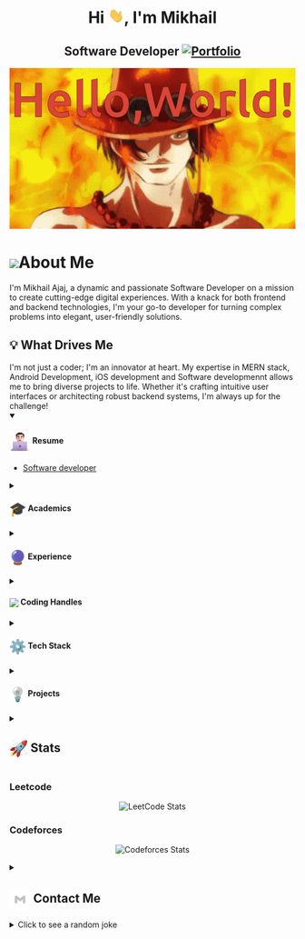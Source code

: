 <h1 align="center">Hi <img src="blob/main/icons/Hi.gif" width="28px"/>, I'm Mikhail</h1>
<h2 align="center">
  Software Developer
  <a href="https://mikhailajaj.github.io/">
    <img src="https://img.shields.io/badge/Portfolio-543DE0?style=for-the-badge&logo=About.me&logoColor=white" alt="Portfolio" style="height:22px;">
  </a>
</h2>
<div align="center">
 <img alt="GIF" src="https://github.com/mikhailajaj/mikhailajaj/blob/8d6cddb7b7a66f6e245f24905ba4462875fa5df9/blob/main/icons/tenor.gif" />
</div>
<h1><img align ='center'  src="https://camo.githubusercontent.com/fa3f93cb1d798e508be9a9c42bb181f28a086be351af3c29172eb51cd248410f/68747470733a2f2f692e67697068792e636f6d2f6d656469612f76312e59326c6b505463354d4749334e6a4578646a683264444d3462446879597a4d354e6d707061484a36644735364d6d683362546b79616e466b645752765a33523163476f7963535a6c634431324d563970626e526c636d35686246396e61575a66596e6c666157516d593351395a512f4c4f6e743675716a44394f65786d514a52422f67697068792e676966" width="37" />About Me</h1>

I'm Mikhail Ajaj, a dynamic and passionate Software Developer on a mission to create cutting-edge digital experiences. With a knack for both frontend and backend technologies, I'm your go-to developer for turning complex problems into elegant, user-friendly solutions.

<h2>💡 What Drives Me</h2>
I'm not just a coder; I'm an innovator at heart. My expertise in MERN stack, Android Development, iOS development and Software developmennt allows me to bring diverse projects to life. Whether it's crafting intuitive user interfaces or architecting robust backend systems, I'm always up for the challenge!
<details open>
 <summary>
    <h4>  
      <img align="center" src="https://github.com/mikhailajaj/mikhailajaj/blob/3a56bbca89e8e86b4caf1afe5f133ee336b29aed/blob/main/icons/about.png" width="37" /> 
    Resume
    </h4>
   
  </summary>
   <ul>
        <li><a href="https://github.com/mikhailajaj/mikhailajaj/blob/f4eea880177019840cdc87c5fd2f23501599e1dd/resume/Software%20Developer.pdf" target="_blank">Software developer</a></li>
      </ul>
</details>
 <details>
  <summary><h4> <img align="center" src="https://github.com/mikhailajaj/mikhailajaj/blob/3a56bbca89e8e86b4caf1afe5f133ee336b29aed/blob/main/icons/academics.gif" width="29"/> Academics</h4></summary>
  <span><img src="https://img.shields.io/badge/BTECH-SheridanCollege-1877F2?style=for-the-badge"></span>
  <span><img src="https://img.shields.io/badge/GPA-3.11-EFEEE9?style=for-the-badge"></span>
   <ul>
   <li><a href="https://www.sheridancollege.ca/programs/bachelor-computer-science-mobile-computing#tab=courses"> courses</a></li>
   <li><a href="https://github.com/mikhailajaj/mikhailajaj/blob/75ac5ac95f7ab6a50b6e347fd43d9639c5d521e8/Transcripts/Transccript.pdf">Transcription </a></li>
   </ul>
 </details>

 <details>
  <summary><h4> <img align="center" src="https://github.com/mikhailajaj/mikhailajaj/blob/3a56bbca89e8e86b4caf1afe5f133ee336b29aed/blob/main/icons/experience.gif" width="29"/> Experience</h4></summary>
  - **[Your Role] ** at [Company] | [Duration]
    - [Work Description]
 </details>
</details>

<details>
  <summary><h4> <img align="center" src="https://user-images.githubusercontent.com/74038190/216122041-518ac897-8d92-4c6b-9b3f-ca01dcaf38ee.png" width="29"/> Coding Handles</h4></summary>
  [![LeetCode](https://img.shields.io/badge/LeetCode-000000?style=for-the-badge&logo=LeetCode&logoColor=#d16c06)](https://www.leetcode.com/[your-handle])
  [![Codeforces](https://img.shields.io/badge/Codeforces-445f9d?style=for-the-badge&logo=Codeforces&logoColor=white)](https://codeforces.com/profile/[your-handle])
  [![GeeksForGeeks](https://img.shields.io/badge/GeeksforGeeks-gray?style=for-the-badge&logo=geeksforgeeks&logoColor=35914c)](https://auth.geeksforgeeks.org/user/[your-handle]/practice)
</details>

<details>
  <summary><h4> <img align="center" src="https://github.com/mikhailajaj/mikhailajaj/blob/3a56bbca89e8e86b4caf1afe5f133ee336b29aed/blob/main/icons/techstack.gif" width="29"/> Tech Stack</h4></summary>
  ![C++](https://img.shields.io/badge/c++-%2300599C.svg?style=for-the-badge&logo=c%2B%2B&logoColor=white)  
  ![JavaScript](https://img.shields.io/badge/javascript-%23323330.svg?style=for-the-badge&logo=javascript&logoColor=%23F7DF1E) 
  ![React](https://img.shields.io/badge/react-%2320232a.svg?style=for-the-badge&logo=react&logoColor=%2361DAFB) 
</details>


<details>
  <summary><h4> <img align="center" src="https://github.com/mikhailajaj/mikhailajaj/blob/3a56bbca89e8e86b4caf1afe5f133ee336b29aed/blob/main/icons/projects.gif" width="29"/> Projects</h4></summary>

  #### <a href="https://github.com/[YourUsername]/[Project-Name]">[Project Name]</a>
  <span><img src="https://img.shields.io/badge/Node.js-%2343853D.svg?style=for-the-badge&logo=node.js&logoColor=white"> <img src="https://img.shields.io/badge/MongoDB-%234ea94b.svg?style=for-the-badge&logo=mongodb&logoColor=white"></span>
  - Implemented features to notify users about new opportunities.
  - Achieved a user base of X, surpassing initial projections.
</details>

<details>
  <summary><h2> <img align="center" src="https://github.com/mikhailajaj/mikhailajaj/blob/3a56bbca89e8e86b4caf1afe5f133ee336b29aed/blob/main/icons/stats.gif" width="32"/> Stats</h2></summary>
  <div align="center">
    ![](https://github-readme-stats.vercel.app/api?username=mikhailajaj&theme=tokyonight&hide_border=false&include_all_commits=true&count_private=false)<br/>
    ![](https://github-readme-streak-stats.herokuapp.com/?user=mikhailajaj&theme=tokyonight&hide_border=false)<br/>
    ![](https://github-readme-stats.vercel.app/api/top-langs/?username=mikhailajaj&theme=tokyonight&hide_border=false&include_all_commits=true&count_private=false&layout=compact)<br/>
    ![](https://github-readme-activity-graph.vercel.app/graph?username=mikhailajaj&theme=tokyo-night)
  </div>
</details>

  ### Leetcode
  <div align="center">

  ![LeetCode Stats](https://leetcode.card.workers.dev/mikhailajaj?theme=auto&font=baloo&extension=null)

  </div>

  ### Codeforces
  <div align="center">

  ![Codeforces Stats](https://codeforces-readme-stats.vercel.app/api/card?username=Ymikhailajaje)

  </div>

  <details>
  <summary><h2> <img align="center" src="https://github.com/mikhailajaj/mikhailajaj/blob/3a56bbca89e8e86b4caf1afe5f133ee336b29aed/blob/main/icons/Contact.gif" width="37"/> Contact Me</h2></summary>
  <p>
    <i>You can reach out to me via</i>
    <a href="mailto:[your-email]">
      <img align="center" src="https://github.com/mikhailajaj/mikhailajaj/blob/3a56bbca89e8e86b4caf1afe5f133ee336b29aed/blob/main/icons/Gmail.gif" width="100"/>
    </a>
  </p>
</details>

<details>
  <summary>Click to see a random joke</summary>
  <div align="center">

  ![Jokes Card](https://readme-jokes.vercel.app/api?theme=halloween)

  </div>
</details>

<!--
**mikhailajaj/mikhailajaj** is a ✨ _special_ ✨ repository because its `README.md` (this file) appears on your GitHub profile.

Here are some ideas to get you started:

- 🔭 I’m currently working on ...
- 🌱 I’m currently learning ...
- 👯 I’m looking to collaborate on ...
- 🤔 I’m looking for help with ...
- 💬 Ask me about ...
- 📫 How to reach me: ...
- 😄 Pronouns: ...
- ⚡ Fun fact: ...
-->
